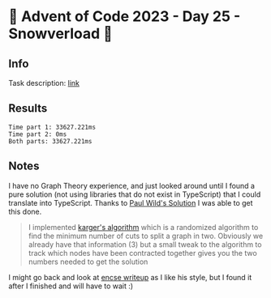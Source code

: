 # 🎄 Advent of Code 2023 - Day 25 - Snowverload 🎄

## Info

Task description: [link](https://adventofcode.com/2023/day/25)

## Results

```
Time part 1: 33627.221ms
Time part 2: 0ms
Both parts: 33627.221ms
```

## Notes

I have no Graph Theory experience, and just looked around until I found a pure solution (not using libraries that do not exist in TypeScript) that I could translate into TypeScript.  Thanks to [Paul Wild's Solution](https://github.com/PaulWild/advent-of-code-2023/blob/main/AdventOfCode/Days/Day25.cs) I was able to get this done.

> I implemented [karger's algorithm](https://en.wikipedia.org/wiki/Karger%27s_algorithm) which is a randomized algorithm to find the minimum number of cuts to split a graph in two. Obviously we already have that information (3) but a small tweak to the algorithm to track which nodes have been contracted together gives you the two numbers needed to get the solution

I might go back and look at [encse writeup](https://aoc.csokavar.hu/?day=25) as I like his style, but I found it after I finished and will have to wait :)